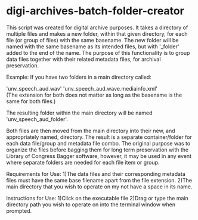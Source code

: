 # digi-archives-batch-folder-creator

This script was created for digital archive purposes.  It takes a directory of multiple files and makes a new folder, within that given directory, for each file (or group of files) with the same basename. The new folder will be named with the same basename as its intended files, but with '_folder' added to the end of the name. The purpose of this functionality is to group data files together with their related metadata files, for archival preservation. 

Example: If you have two folders in a main directory called:

'unv_speech_aud.wav' 
'unv_speech_aud.wave.mediainfo.xml'  
(The extension for both does not matter as long as the basename is the same for both files.)

The resulting folder within the main directory will be named 'unv_speech_aud_folder'. 

Both files are then moved from the main directory into their new, and appropriately named, directory. The result is a separate container/folder for each data file/group and metadata file combo. The original purpose was to organize the files before bagging them for long term preservation with the Library of Congress Bagger software, however, it may be used in any event where separate folders are needed for each file item or group.

Requirements for Use:
1)The data files and their corresponding metadata files must have the same base filename apart from the file extension. 
2)The main directory that you wish to operate on my not have a space in its name.

Instructions for Use: 
1)Click on the executable file
2)Drag or type the main directory path you wish to operate on into the terminal window when prompted. 
